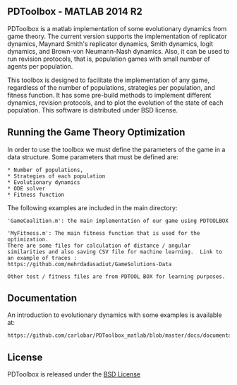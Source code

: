## PDToolbox - MATLAB 2014 R2


PDToolbox is a matlab implementation of some evolutionary dynamics from game theory. The current version supports the implementation of replicator dynamics, Maynard Smith's replicator dynamics, Smith dynamics, logit dynamics, and Brown-von Neumann-Nash dynamics. Also, it can be used to run revision protocols, that is, population games with small number of agents per population. 

This toolbox is designed to facilitate the implementation of any game, regardless of the number of populations, strategies per population, and fitness function. It has some pre-build methods to implement different dynamics, revision protocols, and to plot the evolution of the state of each population. This software is distributed under BSD license.


## Running the Game Theory Optimization

In order to use the toolbox we must define the parameters of the game in a data structure. Some parameters that must be defined are: 

	* Number of populations, 
	* Strategies of each population
	* Evolutionary dynamics
	* ODE solver
	* Fitness function


The following examples are included in the main directory:

	'GameCoalition.m': the main implementation of our game using PDTOOLBOX

	'MyFitness.m': The main fitness function that is used for the optimization.
 	There are some files for calculation of distance / angular similarities and also saving CSV file for machine learning.  Link to an example of traces : https://github.com/mehrdadasadiut/GameSolutions-Data

	Other test / fitness files are from PDTOOL BOX for learning purposes.
	


## Documentation

An introduction to evolutionary dynamics with some examples is available at:

	https://github.com/carlobar/PDToolbox_matlab/blob/master/docs/documentation.pdf



## License


PDToolbox is released under the [BSD License](http://opensource.org/licenses/BSD-3-Clause)


